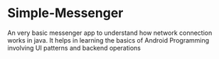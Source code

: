 # Simple-Messenger

An very basic messenger app to understand how network connection works in java. It helps in learning the basics of
Android Programming involving UI patterns and backend operations
